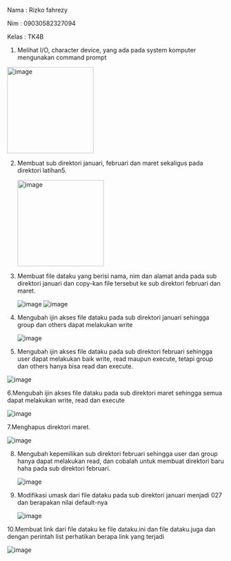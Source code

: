 Nama : Rizko fahrezy

Nim : 09030582327094

Kelas : TK4B

1. Melihat I/O, character device, yang ada pada system komputer mengunakan command prompt
   
<img src="https://github.com/user-attachments/assets/264cb57b-a029-4553-9e65-abdc134c01df" alt="image" width="200">


2. Membuat sub direktori januari, februari dan maret sekaligus pada direktori latihan5.

   <img src="https://github.com/user-attachments/assets/92d3d512-359d-4120-8118-d7ab45d5e434" alt="image"
width="200">


3. Membuat file dataku yang berisi nama, nim dan alamat anda pada sub direktori januari dan copy-kan file tersebut ke sub direktori februari dan maret.

   <img src="https://github.com/user-attachments/assets/ece5454a-ed21-427d-9b1f-8920614ccc5d" alt="image" wid="200">

    <img src="https://github.com/user-attachments/assets/7a5cd7f9-e5f8-4577-88b0-625b2f00ce84" alt="image" wid="200">

4. Mengubah ijin akses file dataku pada sub direktori januari sehingga group dan others dapat melakukan write

   <img src="https://github.com/user-attachments/assets/e2c1b7ad-e91f-43b8-9c4e-078104f0ebea" alt="image" wid="200">

5. Mengubah ijin akses file dataku pada sub direktori februari sehingga user dapat melakukan baik write, read maupun execute, tetapi group dan others hanya bisa read dan execute.

  <img src="https://github.com/user-attachments/assets/0a228f3e-9c69-45ce-815b-eaf015af3567" alt="image" wid="200">

6.Mengubah ijin akses file dataku pada sub direktori maret sehingga semua dapat melakukan write, read dan execute

  <img src="https://github.com/user-attachments/assets/92fade33-468e-4f3e-8541-748d81a2222c" alt="image" wid="200">

7.Menghapus direktori maret.

  <img src="https://github.com/user-attachments/assets/bf00a70a-24a4-406e-9857-be96113671c1" alt="image" wid="200">

8. Mengubah kepemilikan sub direktori februari sehingga user dan group hanya dapat melakukan read, dan cobalah untuk membuat direktori baru haha pada sub direktori februari.

     <img src="https://github.com/user-attachments/assets/1a8b8ebb-33f7-4553-b474-d60eb2345903" alt="image" wid="200">

9. Modifikasi umask dari file dataku pada sub direktori januari menjadi 027 dan berapakan nilai default-nya

     <img src="https://github.com/user-attachments/assets/ac4126a3-d3d9-41f2-a217-c229deb98b3a" alt="image" wid="200">

10.Membuat link dari file dataku ke file dataku.ini dan file dataku.juga dan dengan perintah list perhatikan berapa link yang terjadi

  <img src="https://github.com/user-attachments/assets/56b6473d-1997-4ae6-8fe4-0fb6e5c516fb" alt="image" wid="200">



     






   





